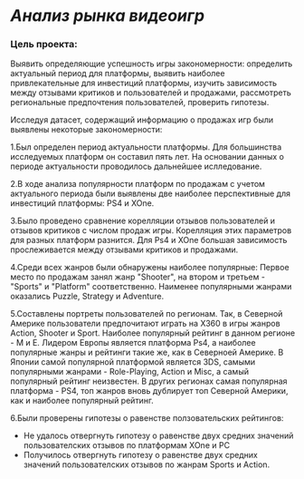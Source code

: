 # *Анализ рынка видеоигр*

### Цель проекта:

Выявить определяющие успешность игры закономерности: определить актуальный период для платформы, выявить наиболее привлекательные для инвестиций платформы, изучить зависимость между отзывами критиков и пользователей и продажами, рассмотреть региональные предпочтения пользователей, проверить гипотезы.

Исследуя датасет, содержащий информацию о продажах игр были выявлены некоторые закономерности:

1.Был определен период актуальности платформы. Для большинства исследуемых платформ он составил пять лет. На основании данных о периоде актуальности проводилось дальнейшее ислледование.

2.В ходе анализа популярности платформ по продажам с учетом актуального периода были выявлены две наиболее перспективные для инвестиций платформы: PS4  и XOne.

3.Было проведено сравнение корелляции отзывов пользователей и отзывов критиков с числом продаж игры. Корелляция этих параметров для разных платформ разнится. Для Ps4 и XOne большая зависимость прослеживается между отзывами критиков и продажами.

4.Среди всех жанров были обнаружены наиболее популярные: Первое место по продажам занял жанр "Shooter", на втором и третьем - "Sports" и "Platform" соответственно. Наименее популярными жанрами оказались Puzzle, Strategy и Adventure.

5.Составлены портреты пользователей по регионам. Так, в Северной Америке пользователи предпочитают играть на X360 в игры жанров Action, Shooter  и Sport. Наиболее популярный рейтинг в данном регионе - M и E. Лидером Европы является платформа Ps4, а наиболее популярные жанры и рейтинги такие же, как в Северноей Америке. В Японии самой популярной платформой является 3DS, самыми популярными жанрами - Role-Playing, Action и Misc, а самый популярный рейтинг неизвестен. В других регионах самая популярная платформа - PS4, топ жанров вновь дублирует топ Северной Америки, как и наиболее популярный рейтинг.

6.Были проверены гипотезы о равенстве ползовательских рейтингов:
 * Не удалось отвергнуть гипотезу о равенстве двух средних значений пользователских отзывов по платформам XOne и PC
 * Получилось отвергнуть гипотезу о равенстве двух средних значений пользователских отзывов по жанрам Sports и Action.